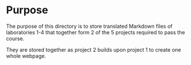 #  Purpose

The purpose of this directory is to store translated Markdown files of laboratories 1-4 that together form 2 of the 5 projects required to pass the course.

They are stored together as project 2 builds upon project 1 to create one whole webpage.
